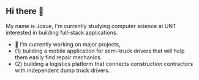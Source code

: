 ## Hi there 👋
My name is Josue, I'm currently studying computer science at UNT interested in building full-stack applications. 

- 🔭 I’m currently working on major projects,
- (1)  building a mobile application for semi-truck drivers that will help them easily find repair mechanics.
- (2) building a logistics platform that connects construction contractors with independent dump truck drivers. 
<!--
**JRP06/jrp06** is a ✨ _special_ ✨ repository because its `README.md` (this file) appears on your GitHub profile.

Here are some ideas to get you started:

- 🔭 I’m currently working on ...
- 🌱 I’m currently learning ...
- 👯 I’m looking to collaborate on ...
- 🤔 I’m looking for help with ...
- 💬 Ask me about ...
- 📫 How to reach me: ...
- 😄 Pronouns: ...
- ⚡ Fun fact: ...
-->
